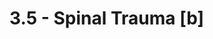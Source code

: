 # 3.5 - Spinal Trauma \[b]

<figure><img src="https://i.imgur.com/95jMf4k.png" alt=""><figcaption></figcaption></figure>

